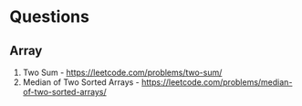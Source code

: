 # Questions

## Array

1. Two Sum - <https://leetcode.com/problems/two-sum/>
2. Median of Two Sorted Arrays - <https://leetcode.com/problems/median-of-two-sorted-arrays/>
